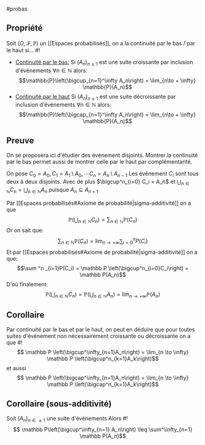 #probas
## Propriété
Soit $(\Omega, \mathcal{F}, \mathbb{P})$ un [[Espaces probabilisés]], on a la continuité par le bas / par le haut si... #!
- <u>Continuité par le bas:</u> Si $(A_n)_{n \geq 1}$ est une suite croissante par inclusion d'événements $\forall n \in \mathbb{N}$ alors: $$\mathbb{P}\left(\bigcup_{n=1}^\infty A_n\right) = \lim_{n\to + \infty} \mathbb{P}(A_n)$$
- <u>Continuité par le haut</u> Si $(A_n)_{n \geq 1}$ est une suite décroissante par inclusion d'événements $\forall n \in \mathbb{N}$ alors: $$\mathbb{P}\left(\bigcap_{n=1}^\infty A_n\right) = \lim_{n\to + \infty} \mathbb{P}(A_n)$$
<!--ID: 1707589760449-->

## Preuve
On se proposera ici d'étudier des événement disjoints.
Montrer la continuité par le bas permet aussi de montrer celle par le haut par complémentarité.

On pose $C_0 = A_0, C_1 = A_1 \setminus A_0, \cdots C_n = A_n \setminus A_{n-1}$
Les événement $C_i$ sont tous deux à deux disjoints. 
Avec de plus $\bigcup^n_{i=0} C_i = A_n$ et $\bigcup_{n \in \mathbb N} C_n = \bigcup_{n \in \mathbb{N}} A_n$ puisque $A_n \subseteq A_{n+1}$ 

Par [[Espaces probabilisés#Axiome de probabilité|sigma-additivité]] on a que $$ \mathbb P\left(\bigcup_{n \in \mathbb N} C_n\right) = \sum_{n \in \mathbb N} \mathbb P(C_n)$$ Or on sait que:
$$\sum_{n \in \mathbb N} \mathbb P(C_n) = \lim_{n \to + \infty}\mathbb \sum ^n _{i=0}P(C_i)$$
Et par [[Espaces probabilisés#Axiome de probabilité|sigma-additivité]] on a que:
$$\sum ^n _{i=1}P(C_i) = \mathbb P \left(\bigcup^n_{i=0}C_i\right) = \mathbb P(A_n)$$ D'où finalement:
$$ \mathbb P\left(\bigcup_{n \in \mathbb N} C_n\right) = \mathbb P\left(\bigcup_{n \in \mathbb N} A_n\right)= \lim_{n \to + \infty}\mathbb P(A_n)$$

## Corollaire

Par continuité par le bas et par le haut, on peut en déduire que pour toutes suites d'événement non nécessairement croissante ou décroissante on a que #!
$$ \mathbb P \left(\bigcup^\infty_{n=1}A_n\right) = \lim_{n \to \infty} \mathbb P \left(\bigcup^n_{k=1}A_k\right)$$
et aussi
$$ \mathbb P \left(\bigcap^\infty_{n=1}A_n\right) = \lim_{n \to \infty} \mathbb P \left(\bigcap^n_{k=1}A_k\right)$$
<!--ID: 1707591980020-->

## Corollaire (sous-additivité)
Soit $(A_n)_{n \in \geq 1}$ une suite d'événements Alors #!
$$ \mathbb P\left(\bigcup^\infty_{n=1} A_n\right) \leq \sum^\infty_{n=1} \mathbb P(A_n)$$
<!--ID: 1707592317220-->


